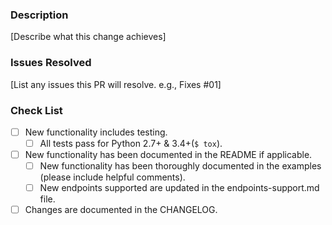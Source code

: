 ### Description
[Describe what this change achieves]

### Issues Resolved
[List any issues this PR will resolve. e.g., Fixes #01]

### Check List
- [ ] New functionality includes testing.
  - [ ] All tests pass for Python 2.7+ & 3.4+(`$ tox`).
- [ ] New functionality has been documented in the README if applicable.
  - [ ] New functionality has been thoroughly documented in the examples (please include helpful comments).
  - [ ] New endpoints supported are updated in the endpoints-support.md file.
- [ ] Changes are documented in the CHANGELOG.